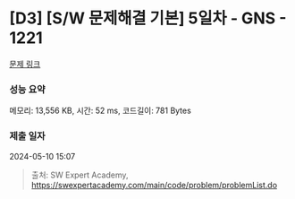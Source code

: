 # [D3] [S/W 문제해결 기본] 5일차 - GNS - 1221 

[문제 링크](https://swexpertacademy.com/main/code/problem/problemDetail.do?contestProbId=AV14jJh6ACYCFAYD) 

### 성능 요약

메모리: 13,556 KB, 시간: 52 ms, 코드길이: 781 Bytes

### 제출 일자

2024-05-10 15:07



> 출처: SW Expert Academy, https://swexpertacademy.com/main/code/problem/problemList.do